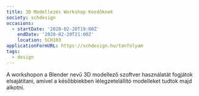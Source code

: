 ```yaml
---
title: 3D Modellezés Workshop Kezdőknek
society: schdesign
occasions:
  - startDate: '2020-02-20T19:00Z'
    endDate: '2020-02-20T21:00Z'
    location: SCH103
applicationFormURL: https://schdesign.hu/tanfolyam
tags:
  - design
---
```


A workshopon a Blender nevű 3D modellező szoftver használatát fogjátok elsajátítani, amivel a későbbiekben lélegzetelállító modelleket tudtok majd alkotni.
